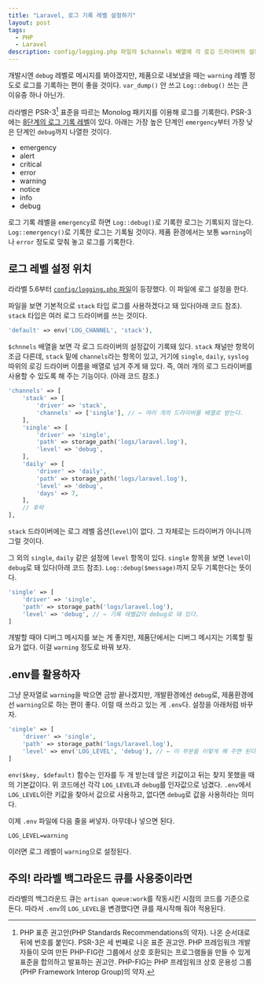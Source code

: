 ```yaml
---
title: "Laravel, 로그 기록 레벨 설정하기"
layout: post
tags:
  - PHP
  - Laravel
description: config/logging.php 파일의 $channels 배열에 각 로깅 드라이버의 설정이 있다. level 항목에 적으면 된다. 가능한 값은 PSR-3의 로깅 레벨이다.
---
```


개발시엔 `debug` 레벨로 메시지를 봐야겠지만, 제품으로 내보냈을 때는 `warning` 레벨 정도로 로그를 기록하는 편이 좋을 것이다. `var_dump()` 안 쓰고 `Log::debug()` 쓰는 큰 이유중 하나 아닌가.

라라벨은 PSR-3[^psr] 표준을 따르는 Monolog 패키지를 이용해 로그를 기록한다. PSR-3에는 [8단계의 로그 기록 레벨][logging-levels]이 있다. 아래는 가장 높은 단계인 `emergency`부터 가장 낮은 단계인 `debug`까지 나열한 것이다.

- emergency
- alert
- critical
- error
- warning
- notice
- info
- debug

로그 기록 레벨을 `emergency`로 하면 `Log::debug()`로 기록한 로그는 기록되지 않는다. `Log::emergency()`로 기록한 로그는 기록될 것이다. 제품 환경에서는 보통 `warning`이나 `error` 정도로 맞춰 놓고 로그를 기록한다.

[^psr]: PHP 표준 권고안(PHP Standards Recommendations의 약자). 나온 순서대로 뒤에 번호를 붙인다. PSR-3은 세 번째로 나온 표준 권고안. PHP 프레임워크 개발자들이 모여 만든 PHP-FIG란 그룹에서 상호 호환되는 프로그램들을 만들 수 있게 표준을 합의하고 발표하는 권고안. PHP-FIG는 PHP 프레임워크 상호 운용성 그룹(PHP Framework Interop Group)의 약자.

[logging-levels]: https://www.php-fig.org/psr/psr-3/#5-psrlogloglevel 


## 로그 레벨 설정 위치

라라벨 5.6부터 [`config/logging.php` 파일](https://github.com/laravel/laravel/blob/v5.6.0/config/logging.php)이 등장했다. 이 파일에 로그 설정을 한다. 

파일을 보면 기본적으로 `stack` 타입 로그를 사용하겠다고 돼 있다(아래 코드 참조). `stack` 타입은 여러 로그 드라이버를 쓰는 것이다.

~~~ php
'default' => env('LOG_CHANNEL', 'stack'),
~~~

`$chnnels` 배열을 보면 각 로그 드라이버의 설정값이 기록돼 있다. `stack` 채널만 항목이 조금 다른데, `stack` 밑에 `channels`라는 항목이 있고, 거기에 `single`, `daily`, `syslog` 따위의 로깅 드라이버 이름을 배열로 넘겨 주게 돼 있다. 즉, 여러 개의 로그 드라이버를 사용할 수 있도록 해 주는 기능이다. (아래 코드 참조.)

~~~ php
'channels' => [
    'stack' => [
        'driver' => 'stack',
        'channels' => ['single'], // ← 여러 개의 드라이버를 배열로 받는다.
    ],
    'single' => [
        'driver' => 'single',
        'path' => storage_path('logs/laravel.log'),
        'level' => 'debug',
    ],
    'daily' => [
        'driver' => 'daily',
        'path' => storage_path('logs/laravel.log'),
        'level' => 'debug',
        'days' => 7,
    ],
    // 후략
],
~~~

`stack` 드라이버에는 로그 레벨 옵션(`level`)이 없다. 그 자체로는 드라이버가 아니니까 그럴 것이다.

그 외의 `single`, `daily` 같은 설정에 `level` 항목이 있다. `single` 항목을 보면 `level`이 `debug`로 돼 있다(아래 코드 참조). `Log::debug($message)`까지 모두 기록한다는 뜻이다. 

~~~ php
'single' => [
    'driver' => 'single',
    'path' => storage_path('logs/laravel.log'),
    'level' => 'debug', // ← 기록 레벨값이 debug로 돼 있다.
]
~~~

개발할 때야 디버그 메시지를 보는 게 좋지만, 제품단에서는 디버그 메시지는 기록할 필요가 없다. 이걸 `warning` 정도로 바꿔 보자.


## .env를 활용하자

그냥 문자열로 `warning`을 박으면 금방 끝나겠지만, 개발환경에선 `debug`로, 제품환경에선 `warning`으로 하는 편이 좋다. 이럴 때 쓰라고 있는 게 `.env`다. 설정을 아래처럼 바꾸자.

~~~ php
'single' => [
    'driver' => 'single',
    'path' => storage_path('logs/laravel.log'),
    'level' => env('LOG_LEVEL', 'debug'), // ← 이 부분을 이렇게 해 주면 된다.
]
~~~

`env($key, $default)` 함수는 인자를 두 개 받는데 앞은 키값이고 뒤는 찾지 못했을 때의 기본값이다. 위 코드에선 각각 `LOG_LEVEL`과 `debug`를 인자값으로 넘겼다. `.env`에서 `LOG_LEVEL`이란 키값을 찾아서 값으로 사용하고, 없다면 `debug`로 값을 사용하라는 의미다.

이제 `.env` 파일에 다음 줄을 써넣자. 아무데나 넣으면 된다.

~~~
LOG_LEVEL=warning
~~~

이러면 로그 레벨이 `warning`으로 설정된다.


## 주의! 라라벨 백그라운드 큐를 사용중이라면

라라벨의 백그라운드 큐는 `artisan queue:work`를 작동시킨 시점의 코드를 기준으로 돈다. 따라서 `.env`의 `LOG_LEVEL`을 변경했다면 큐를 재시작해 줘야 적용된다.

